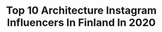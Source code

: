 ---
title: Top 10 Architecture Instagram Influencers In Finland In 2020
description: >-
  Find top architecture Instagram influencers in Finland in 2020. Most popular hashtags: #architecture #ig #loves #nature.
platform: Instagram
profiles:
  - username: "tomipics"
    fullname: >-
      Tomi
    location: "Finland"
    followers: 34397
    engagement: 820
    commentsToLikes: 0.043915
    avatar: "https://scontent-lhr8-1.cdninstagram.com/v/t51.2885-19/s320x320/67165187_454145088755424_1976883965000155136_n.jpg?_nc_ht=scontent-lhr8-1.cdninstagram.com&_nc_ohc=hfdgIUkZ6t0AX8fv6rU&oh=6ebe139210e8346730655bb8efb2d2e9&oe=5EBB2E58"
    verified: false
    hashtags: ""
  - username: "arch_shovel"
    fullname: >-
      Architecture | Design | 3D 🌐
    location: "Finland"
    followers: 66744
    engagement: 161
    commentsToLikes: 0.002300
    avatar: "https://scontent-bos3-1.cdninstagram.com/v/t51.2885-19/s320x320/80785354_182325406211469_5105324232007483392_n.jpg?_nc_ht=scontent-bos3-1.cdninstagram.com&_nc_ohc=iEiM365vzHEAX_VdJCS&oh=9007d2afbf56c4636bc84f84fbf9c361&oe=5EB0F792"
    verified: false
    hashtags: "#architectureape, #architecturalsketch, #gwanggyo, #flatdesign"
  - username: "marjawickman"
    fullname: >-
      MUSTA OVI
    location: "Finland"
    followers: 33060
    engagement: 315
    commentsToLikes: 0.054429
    avatar: "https://scontent-lhr8-1.cdninstagram.com/v/t51.2885-19/s320x320/79211570_520429042162851_3366625813075066880_n.jpg?_nc_ht=scontent-lhr8-1.cdninstagram.com&_nc_ohc=cEQCw5fm5DkAX_hLZdV&oh=865a9f738558f9de4739f06c19cd2553&oe=5EBB6C09"
    verified: false
    hashtags: "#festivemood, #scandinavianbedroom, #hovimestari, #iittalatsaikka"
  - username: "helsinkifacades"
    fullname: >-
      Kristo Vedenoja | Helsinki
    location: "Finland"
    followers: 21598
    engagement: 834
    commentsToLikes: 0.022429
    avatar: "https://scontent-lhr8-1.cdninstagram.com/v/t51.2885-19/s320x320/84611133_207236140427014_2911593471380815872_n.jpg?_nc_ht=scontent-lhr8-1.cdninstagram.com&_nc_ohc=or29Ir_T9K8AX8r0fcR&oh=42e8f0e4d3cfa23a176c06e7a1a07a39&oe=5EB9387C"
    verified: false
    hashtags: "#hfkansallismuseo, #jugendstil, #bestcitybreaks, #arkkitehtuuri"
  - username: "piiatuuli"
    fullname: >-
      Interior by Piia
    location: "Finland"
    followers: 82181
    engagement: 220
    commentsToLikes: 0.033190
    avatar: "https://scontent-atl3-1.cdninstagram.com/v/t51.2885-19/s320x320/51945338_2208306356085860_8144893186049835008_n.jpg?_nc_ht=scontent-atl3-1.cdninstagram.com&_nc_ohc=FE3sErWCP18AX-8xLQs&oh=88a91397a39d70a5142a5136aa41af79&oe=5EBAF6E4"
    verified: false
    hashtags: "#skandinaviskahem, #livingroominspo, #goodmorning, #nordicstyle"
  - username: "linna_vuori"
    fullname: >-
      Riikka | skandinavian home
    location: "Finland"
    followers: 4175
    engagement: 919
    commentsToLikes: 0.103107
    avatar: "https://scontent-ams4-1.cdninstagram.com/v/t51.2885-19/s320x320/78800688_806329003142448_2262348957738860544_n.jpg?_nc_ht=scontent-ams4-1.cdninstagram.com&_nc_ohc=MyYPK1VI36cAX99hibn&oh=f69c3aa55f21e18f0c9c764d728236eb&oe=5EB25255"
    verified: false
    hashtags: "#parolanrottinki, #aurinko, #ruusupuukouvola, #annocollection"
  - username: "namastediary"
    fullname: >-
      namastediary
    location: "Finland"
    followers: 2795
    engagement: 2053
    commentsToLikes: 0.035074
    avatar: "https://scontent-lhr8-1.cdninstagram.com/v/t51.2885-19/s320x320/88915412_1445078942360822_4868932865577975808_n.jpg?_nc_ht=scontent-lhr8-1.cdninstagram.com&_nc_ohc=_Gc6QHnuS2QAX8Cpute&oh=3af72e356c9d504c024e0f4bc8845e21&oe=5EBC5A3A"
    verified: false
    hashtags: "#porvoooldtown, #eesti, #streetpixelz, #igersbelgium"
  - username: "robsig1"
    fullname: >-
      
    location: "Finland"
    followers: 30168
    engagement: 364
    commentsToLikes: 0.010800
    avatar: "https://scontent-lht6-1.cdninstagram.com/v/t51.2885-19/s320x320/16122834_1760299454291661_5135642221466353664_a.jpg?_nc_ht=scontent-lht6-1.cdninstagram.com&_nc_ohc=B-YikZJgijQAX_jwn3-&oh=10f351f4dcb043d335afd560d59a69b3&oe=5EBBC795"
    verified: false
    hashtags: "#travel, #sunsets, #naturelovers, #nofilter"
  - username: "worlds_beautiful_photos"
    fullname: >-
      
    location: "Finland"
    followers: 35428
    engagement: 152
    commentsToLikes: 0.024528
    avatar: "https://scontent-cdt1-1.cdninstagram.com/v/t51.2885-19/s320x320/12716897_518958841612416_979426434_a.jpg?_nc_ht=scontent-cdt1-1.cdninstagram.com&_nc_ohc=bAVbI9BN-9MAX-Hwxn_&oh=1c8f04b6272686730263ce93326c1d33&oe=5EA447DF"
    verified: false
    hashtags: "#wbpsamuel, #bird, #nature, #heart"
  - username: "joonaspoytaniemi"
    fullname: >-
      Joonas Pöytäniemi
    location: "Finland"
    followers: 6102
    engagement: 461
    commentsToLikes: 0.012289
    avatar: "https://scontent-ams4-1.cdninstagram.com/v/t51.2885-19/s320x320/30855201_798772450312411_4176494162192891904_n.jpg?_nc_ht=scontent-ams4-1.cdninstagram.com&_nc_ohc=4RQmyMR5Ul8AX_6XcrT&oh=9e5ae4c731dac365f8a7a3c5c05f4df6&oe=5EB53143"
    verified: false
    hashtags: "#minimalism, #visitsweden, #travel, #munymp"
---